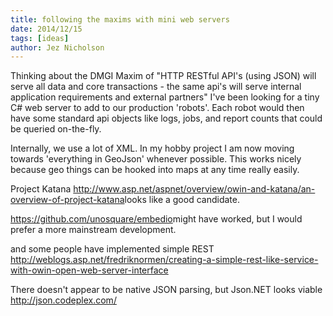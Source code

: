 ```yaml
---
title: following the maxims with mini web servers
date: 2014/12/15
tags: [ideas]
author: Jez Nicholson
---
```

​​Thinking about the DMGI Maxim of "HTTP RESTful API's (using JSON) will serve all data and core transactions - the same api's will serve internal application requirements and external partners" I've been looking for a tiny C# web server to add to our production 'robots'. Each robot would then have some standard api objects like logs, jobs, and report counts that could be queried on-the-fly.

​Internally, we use a lot of XML. In my hobby project I am now moving towards 'everything in GeoJson' whenever possible. This works nicely because geo things can be hooked into maps at any time really easily.

Project Katana http://www.asp.net/aspnet/overview/owin-and-katana/an-overview-of-project-katana​ looks like a good candidate.

https://github.com/unosquare/embedio​ might have worked, but I would prefer a more mainstream development.

and some people have implemented simple REST http://weblogs.asp.net/fredriknormen/creating-a-simple-rest-like-service-with-owin-open-web-server-interface

​There doesn't appear to be native JSON parsing, but Json.NET looks viable http://json.codeplex.com/​